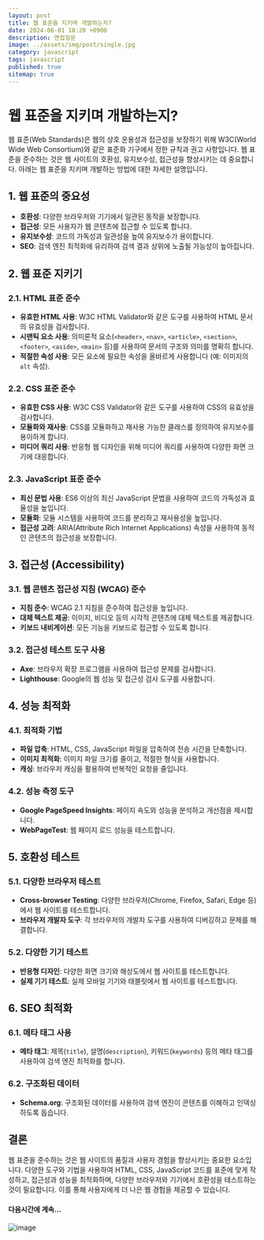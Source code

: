 ```yaml
---
layout: post
title: 웹 표준을 지키며 개발하는지?
date: 2024-06-01 18:20 +0900
description: 면접질문
image: ../assets/img/post/single.jpg
category: javascript
tags: javascript 
published: true
sitemap: true
---
```



# 웹 표준을 지키며 개발하는지?

웹 표준(Web Standards)은 웹의 상호 운용성과 접근성을 보장하기 위해 W3C(World Wide Web Consortium)와 같은 표준화 기구에서 정한 규칙과 권고 사항입니다. 웹 표준을 준수하는 것은 웹 사이트의 호환성, 유지보수성, 접근성을 향상시키는 데 중요합니다. 아래는 웹 표준을 지키며 개발하는 방법에 대한 자세한 설명입니다.

## 1. 웹 표준의 중요성
- **호환성**: 다양한 브라우저와 기기에서 일관된 동작을 보장합니다.
- **접근성**: 모든 사용자가 웹 콘텐츠에 접근할 수 있도록 합니다.
- **유지보수성**: 코드의 가독성과 일관성을 높여 유지보수가 용이합니다.
- **SEO**: 검색 엔진 최적화에 유리하여 검색 결과 상위에 노출될 가능성이 높아집니다.

## 2. 웹 표준 지키기
### 2.1. HTML 표준 준수
- **유효한 HTML 사용**: W3C HTML Validator와 같은 도구를 사용하여 HTML 문서의 유효성을 검사합니다.
- **시맨틱 요소 사용**: 의미론적 요소(`<header>`, `<nav>`, `<article>`, `<section>`, `<footer>`, `<aside>`, `<main>` 등)를 사용하여 문서의 구조와 의미를 명확히 합니다.
- **적절한 속성 사용**: 모든 요소에 필요한 속성을 올바르게 사용합니다 (예: 이미지의 `alt` 속성).

### 2.2. CSS 표준 준수
- **유효한 CSS 사용**: W3C CSS Validator와 같은 도구를 사용하여 CSS의 유효성을 검사합니다.
- **모듈화와 재사용**: CSS를 모듈화하고 재사용 가능한 클래스를 정의하여 유지보수를 용이하게 합니다.
- **미디어 쿼리 사용**: 반응형 웹 디자인을 위해 미디어 쿼리를 사용하여 다양한 화면 크기에 대응합니다.

### 2.3. JavaScript 표준 준수
- **최신 문법 사용**: ES6 이상의 최신 JavaScript 문법을 사용하여 코드의 가독성과 효율성을 높입니다.
- **모듈화**: 모듈 시스템을 사용하여 코드를 분리하고 재사용성을 높입니다.
- **접근성 고려**: ARIA(Attribute Rich Internet Applications) 속성을 사용하여 동적인 콘텐츠의 접근성을 보장합니다.

## 3. 접근성 (Accessibility)
### 3.1. 웹 콘텐츠 접근성 지침 (WCAG) 준수
- **지침 준수**: WCAG 2.1 지침을 준수하여 접근성을 높입니다.
- **대체 텍스트 제공**: 이미지, 비디오 등의 시각적 콘텐츠에 대체 텍스트를 제공합니다.
- **키보드 내비게이션**: 모든 기능을 키보드로 접근할 수 있도록 합니다.

### 3.2. 접근성 테스트 도구 사용
- **Axe**: 브라우저 확장 프로그램을 사용하여 접근성 문제를 검사합니다.
- **Lighthouse**: Google의 웹 성능 및 접근성 검사 도구를 사용합니다.

## 4. 성능 최적화
### 4.1. 최적화 기법
- **파일 압축**: HTML, CSS, JavaScript 파일을 압축하여 전송 시간을 단축합니다.
- **이미지 최적화**: 이미지 파일 크기를 줄이고, 적절한 형식을 사용합니다.
- **캐싱**: 브라우저 캐싱을 활용하여 반복적인 요청을 줄입니다.

### 4.2. 성능 측정 도구
- **Google PageSpeed Insights**: 페이지 속도와 성능을 분석하고 개선점을 제시합니다.
- **WebPageTest**: 웹 페이지 로드 성능을 테스트합니다.

## 5. 호환성 테스트
### 5.1. 다양한 브라우저 테스트
- **Cross-browser Testing**: 다양한 브라우저(Chrome, Firefox, Safari, Edge 등)에서 웹 사이트를 테스트합니다.
- **브라우저 개발자 도구**: 각 브라우저의 개발자 도구를 사용하여 디버깅하고 문제를 해결합니다.

### 5.2. 다양한 기기 테스트
- **반응형 디자인**: 다양한 화면 크기와 해상도에서 웹 사이트를 테스트합니다.
- **실제 기기 테스트**: 실제 모바일 기기와 태블릿에서 웹 사이트를 테스트합니다.

## 6. SEO 최적화
### 6.1. 메타 태그 사용
- **메타 태그**: 제목(`title`), 설명(`description`), 키워드(`keywords`) 등의 메타 태그를 사용하여 검색 엔진 최적화를 합니다.

### 6.2. 구조화된 데이터
- **Schema.org**: 구조화된 데이터를 사용하여 검색 엔진이 콘텐츠를 이해하고 인덱싱하도록 돕습니다.

## 결론
웹 표준을 준수하는 것은 웹 사이트의 품질과 사용자 경험을 향상시키는 중요한 요소입니다. 다양한 도구와 기법을 사용하여 HTML, CSS, JavaScript 코드를 표준에 맞게 작성하고, 접근성과 성능을 최적화하며, 다양한 브라우저와 기기에서 호환성을 테스트하는 것이 필요합니다. 이를 통해 사용자에게 더 나은 웹 경험을 제공할 수 있습니다.


#### 다음시간에 계속...
![image](https://github.com/nicejmp1/nicejmp1.github.io/assets/163364733/90a41f22-19d3-4d17-b649-016d5880fa98)